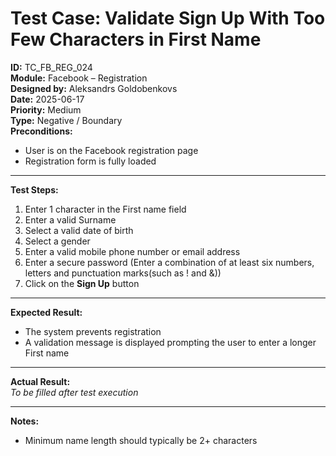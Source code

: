 # Test Case: Validate Sign Up With Too Few Characters in First Name

**ID:** TC_FB_REG_024  
**Module:** Facebook – Registration  
**Designed by:** Aleksandrs Goldobenkovs  
**Date:** 2025-06-17  
**Priority:** Medium    
**Type:** Negative / Boundary  
**Preconditions:**  
- User is on the Facebook registration page  
- Registration form is fully loaded

---

**Test Steps:**

1. Enter 1 character in the First name field
2. Enter a valid Surname
3. Select a valid date of birth
4. Select a gender  
5. Enter a valid mobile phone number or email address
6. Enter a secure password (Enter a combination of at least six numbers, letters and punctuation marks(such as ! and &))  
7. Click on the **Sign Up** button

---

**Expected Result:**  
- The system prevents registration
- A validation message is displayed prompting the user to enter a longer First name

---

**Actual Result:**  
_To be filled after test execution_

---

**Notes:**    
- Minimum name length should typically be 2+ characters

